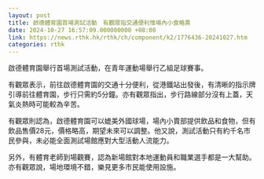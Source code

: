 ```yaml
---
layout: post
title: 啟德體育園首場測試活動　有觀眾指交通便利惟場內小食略貴
date: 2024-10-27 16:57:09.000000000 +08:00
link: https://news.rthk.hk/rthk/ch/component/k2/1776436-20241027.htm
categories: rthk
---
```


啟德體育園舉行首場測試活動，在青年運動場舉行乙組足球賽事。

有觀眾表示，前往啟德體育園的交通十分便利，從港鐵站出發後，有清晰的指示牌引導前往體育園，步行只需約5分鐘。亦有觀眾指出，步行路線部分沒有上蓋，天氣炎熱時可能較為辛苦。

有觀眾則認為，啟德體育園可以媲美外國球場，場內小賣部提供飲品和食物，但有飲品售價28元，價格略高，期望未來可以調整。他又說，測試活動只有約千名市民參與，未必能全面測試場館應對大型活動人流能力。

另外，有體育老師到場觀賽，認為新場館對本地運動員和職業選手都是一大幫助。亦有觀眾說，場地環境不錯，樂見更多市民能使用設施。
